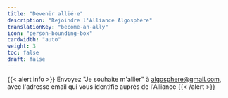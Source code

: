 ```yaml
---
title: "Devenir allié·e"
description: "Rejoindre l'Alliance Algosphère"
translationKey: "become-an-ally"
icon: "person-bounding-box"
cardwidth: "auto"
weight: 3
toc: false
draft: false
---
```


{{< alert info >}}
Envoyez "Je souhaite m'allier" à algosphere@gmail.com, avec l'adresse email qui vous identifie auprès de l'Alliance
{{< /alert >}}
